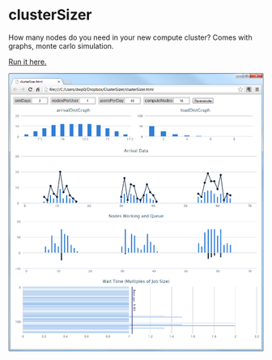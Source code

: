 clusterSizer
============

How many nodes do you need in your new compute cluster? Comes with graphs, monte carlo simulation.

[Run it here.](http://htmlpreview.github.com/?https://github.com/dpinney/clusterSizer/blob/master/clusterSizer.html)

![Screenshot](/screenshot.png "Obligatory Screenshot")